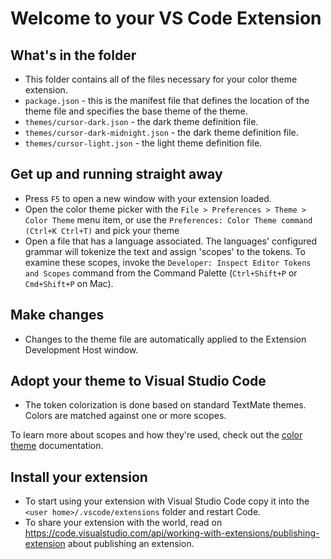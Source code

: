 # Welcome to your VS Code Extension

## What's in the folder

- This folder contains all of the files necessary for your color theme extension.
- `package.json` - this is the manifest file that defines the location of the theme file and specifies the base theme of the theme.
- `themes/cursor-dark.json` - the dark theme definition file.
- `themes/cursor-dark-midnight.json` - the dark theme definition file.
- `themes/cursor-light.json` - the light theme definition file.

## Get up and running straight away

- Press `F5` to open a new window with your extension loaded.
- Open the color theme picker with the `File > Preferences > Theme > Color Theme` menu item, or use the `Preferences: Color Theme command (Ctrl+K Ctrl+T)` and pick your theme
- Open a file that has a language associated. The languages' configured grammar will tokenize the text and assign 'scopes' to the tokens. To examine these scopes, invoke the `Developer: Inspect Editor Tokens and Scopes` command from the Command Palette (`Ctrl+Shift+P` or `Cmd+Shift+P` on Mac).

## Make changes

- Changes to the theme file are automatically applied to the Extension Development Host window.

## Adopt your theme to Visual Studio Code

- The token colorization is done based on standard TextMate themes. Colors are matched against one or more scopes.

To learn more about scopes and how they're used, check out the [color theme](https://code.visualstudio.com/api/extension-guides/color-theme) documentation.

## Install your extension

- To start using your extension with Visual Studio Code copy it into the `<user home>/.vscode/extensions` folder and restart Code.
- To share your extension with the world, read on <https://code.visualstudio.com/api/working-with-extensions/publishing-extension> about publishing an extension.
